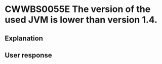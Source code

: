 # CWWBS0055E The version of the used JVM is lower than version 1.4.

## Explanation

## User response